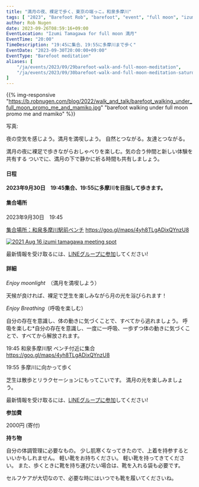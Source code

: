 ```yaml
---
title: "満月の夜、裸足で歩く、東京の端っこ。和泉多摩川"
tags: [ "2023", "Barefoot Rob", "barefoot", "event", "full moon", "izumi-tamagawa", "riverside", "september", "tamagawa", "walk", "はだし", "多摩川", "満月", "裸足のロブ" ]
author: Rob Nugen
date: 2023-09-26T08:59:16+09:00
EventLocation: "Izumi Tamagawa for full moon 満月"
EventTime: "20:00"
TimeDescription: "19:45に集合、19:55に多摩川まで歩く"
EventDate: "2023-09-30T20:00:00+09:00"
EventType: "Barefoot meditation"
aliases: [
    "/ja/events/2023/09/29barefoot-walk-and-full-moon-meditation",
    "/ja/events/2023/09/30barefoot-walk-and-full-moon-meditation-saturday",
]
---
```


{{% img-responsive "https://b.robnugen.com/blog/2022/walk_and_talk/barefoot_walking_under_full_moon_promo_me_and_mamiko.jpg" "barefoot walking under full moon promo me and mamiko" %}}

<div class="note">写真:
<a href=""></a>
</div>

夜の空気を感じよう。満月を満喫しよう。
自然とつながる。友達とつながる。

満月の夜に裸足で歩きながらおしゃべりを楽しむ。気の合う仲間と新しい体験を共有する
ついでに、満月の下で静かに祈る時間も共有しましょう。

#### 日程

**2023年9月30日　19:45集合、19:55に多摩川を目指して歩きます。**

#### 集合場所

2023年9月30日　19:45

[集合場所：和泉多摩川駅前ベンチ](https://goo.gl/maps/4yh8TLgADixQYnzU8)
https://goo.gl/maps/4yh8TLgADixQYnzU8

[![2021 Aug 16 izumi tamagawa meeting spot](//b.robnugen.com/blog/2021/thumbs/2021_aug_16_izumi_tamagawa_meeting_spot.png)](//b.robnugen.com/blog/2021/2021_aug_16_izumi_tamagawa_meeting_spot.png)

最新情報を受け取るには、[LINEグループに参加](/contact/)してください!

#### 詳細

*Enjoy moonlight*　（満月を満喫しよう）

天候が良ければ、裸足で芝生を楽しみながら月の光を浴びられます！

*Enjoy Breathing*（呼吸を楽しむ）

自分の存在を意識し、体の動きに気づくことで、すべてから逃れましょう。
呼吸を楽しむ*自分の存在を意識し、一度に一呼吸、一歩ずつ体の動きに気づくことで、すべてから解放されます。

19:45 和泉多摩川駅 ベンチ付近に集合 https://goo.gl/maps/4yh8TLgADixQYnzU8

19:55 多摩川に向かって歩く

芝生は散歩とリラクセーションにもってこいです。
満月の光を楽しみましょう。


最新情報を受け取るには、[LINEグループに参加](/contact/)してください!

**参加費**

2000円 (寄付)

**持ち物**

自分の体調管理に必要なもの。
少し肌寒くなってきたので、上着を持参するといいかもしれません。
軽い靴をお持ちください。
軽い靴を持ってきてください。
また、歩くときに靴を持ち運びたい場合は、靴を入れる袋も必要です。

セルフケアが大切なので、必要な時にはいつでも靴を履いてくださいね。
